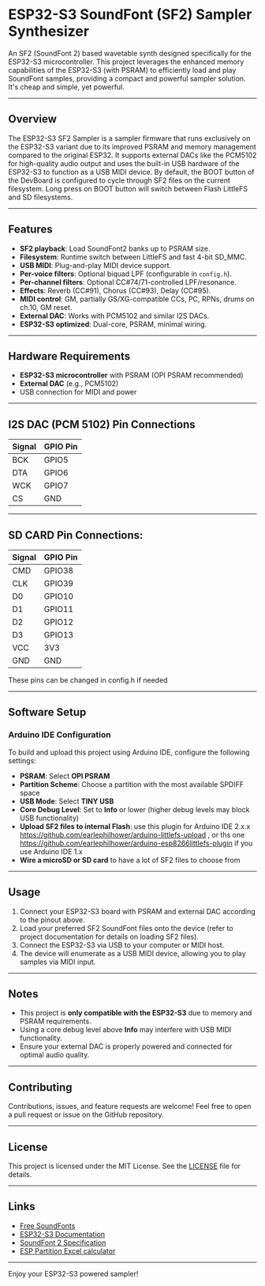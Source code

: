 # ESP32-S3 SoundFont (SF2) Sampler Synthesizer

An SF2 (SoundFont 2) based wavetable synth designed specifically for the ESP32-S3 microcontroller. This project leverages the enhanced memory capabilities of the ESP32-S3 (with PSRAM) to efficiently load and play SoundFont samples, providing a compact and powerful sampler solution. It's cheap and simple, yet powerful.

---

## Overview

The ESP32-S3 SF2 Sampler is a sampler firmware that runs exclusively on the ESP32-S3 variant due to its improved PSRAM and memory management compared to the original ESP32. It supports external DACs like the PCM5102 for high-quality audio output and uses the built-in USB hardware of the ESP32-S3 to function as a USB MIDI device. By default, the BOOT button of the DevBoard is configured to cycle through SF2 files on the current filesystem. Long press on BOOT button will switch between Flash LittleFS and SD filesystems.

---

## Features

- **SF2 playback**: Load SoundFont2 banks up to PSRAM size.
- **Filesystem**: Runtime switch between LittleFS and fast 4-bit SD_MMC.
- **USB MIDI**: Plug-and-play MIDI device support.
- **Per-voice filters**: Optional biquad LPF (configurable in `config.h`).
- **Per-channel filters**: Optional CC#74/71-controlled LPF/resonance.
- **Effects**: Reverb (CC#91), Chorus (CC#93), Delay (CC#95).
- **MIDI control**: GM, partially GS/XG-compatible CCs, PC, RPNs, drums on ch.10, GM reset.
- **External DAC**: Works with PCM5102 and similar I2S DACs.
- **ESP32-S3 optimized**: Dual-core, PSRAM, minimal wiring.

---

## Hardware Requirements

- **ESP32-S3 microcontroller** with PSRAM (OPI PSRAM recommended)
- **External DAC** (e.g., PCM5102)
- USB connection for MIDI and power

---

## I2S DAC (PCM 5102) Pin Connections

| Signal | GPIO Pin |
|--------|----------|
| BCK    | GPIO5    |
| DTA    | GPIO6    |
| WCK    | GPIO7    |
| CS     | GND      |
---


## SD CARD Pin Connections:

| Signal | GPIO Pin |
|--------|----------|
| CMD     | GPIO38  |
| CLK     | GPIO39  |
| D0     | GPIO10  |
| D1     | GPIO11  |
| D2     | GPIO12  |
| D3     | GPIO13  |
| VCC    | 3V3  |
| GND    | GND  |

These pins can be changed in config.h if needed

---

## Software Setup

### Arduino IDE Configuration

To build and upload this project using Arduino IDE, configure the following settings:

- **PSRAM**: Select **OPI PSRAM**
- **Partition Scheme**: Choose a partition with the most available SPDIFF space
- **USB Mode**: Select **TINY USB**
- **Core Debug Level**: Set to **Info** or lower (higher debug levels may block USB functionality)
- **Upload SF2 files to internal Flash**: use this plugin for Arduino IDE 2.x.x https://github.com/earlephilhower/arduino-littlefs-upload , or ths one https://github.com/earlephilhower/arduino-esp8266littlefs-plugin if you use Arduino IDE 1.x
- **Wire a microSD or SD card** to have a lot of SF2 files to choose from 

---

## Usage

1. Connect your ESP32-S3 board with PSRAM and external DAC according to the pinout above.
2. Load your preferred SF2 SoundFont files onto the device (refer to project documentation for details on loading SF2 files).
3. Connect the ESP32-S3 via USB to your computer or MIDI host.
4. The device will enumerate as a USB MIDI device, allowing you to play samples via MIDI input.

---

## Notes

- This project is **only compatible with the ESP32-S3** due to memory and PSRAM requirements.
- Using a core debug level above **Info** may interfere with USB MIDI functionality.
- Ensure your external DAC is properly powered and connected for optimal audio quality.

---

## Contributing

Contributions, issues, and feature requests are welcome! Feel free to open a pull request or issue on the GitHub repository.

---

## License

This project is licensed under the MIT License. See the [LICENSE](LICENSE) file for details.

---

## Links
- [Free SoundFonts](https://github.com/ZmeyKolbasnik/Instruments/tree/master)
- [ESP32-S3 Documentation](https://www.espressif.com/en/products/socs/esp32-s3)
- [SoundFont 2 Specification](https://en.wikipedia.org/wiki/SoundFont)
- [ESP Partition Excel calculator](https://github.com/copych/ESP32-S3_SF2_Sampler_Synthesizer/tree/main/partitions)

---

Enjoy your ESP32-S3 powered sampler!

